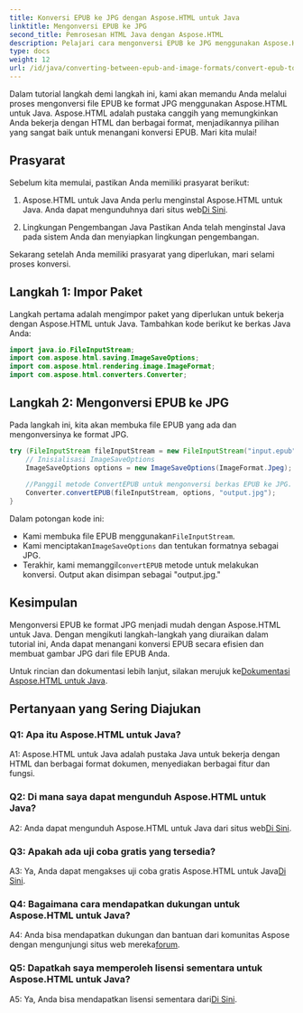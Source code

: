 ```yaml
---
title: Konversi EPUB ke JPG dengan Aspose.HTML untuk Java
linktitle: Mengonversi EPUB ke JPG
second_title: Pemrosesan HTML Java dengan Aspose.HTML
description: Pelajari cara mengonversi EPUB ke JPG menggunakan Aspose.HTML untuk Java. Ikuti panduan langkah demi langkah kami dan manfaatkan kekuatan Aspose.HTML.
type: docs
weight: 12
url: /id/java/converting-between-epub-and-image-formats/convert-epub-to-jpg/
---
```

Dalam tutorial langkah demi langkah ini, kami akan memandu Anda melalui proses mengonversi file EPUB ke format JPG menggunakan Aspose.HTML untuk Java. Aspose.HTML adalah pustaka canggih yang memungkinkan Anda bekerja dengan HTML dan berbagai format, menjadikannya pilihan yang sangat baik untuk menangani konversi EPUB. Mari kita mulai!

## Prasyarat

Sebelum kita memulai, pastikan Anda memiliki prasyarat berikut:

1. Aspose.HTML untuk Java
 Anda perlu menginstal Aspose.HTML untuk Java. Anda dapat mengunduhnya dari situs web[Di Sini](https://releases.aspose.com/html/java/).

2. Lingkungan Pengembangan Java
Pastikan Anda telah menginstal Java pada sistem Anda dan menyiapkan lingkungan pengembangan.

Sekarang setelah Anda memiliki prasyarat yang diperlukan, mari selami proses konversi.

## Langkah 1: Impor Paket

Langkah pertama adalah mengimpor paket yang diperlukan untuk bekerja dengan Aspose.HTML untuk Java. Tambahkan kode berikut ke berkas Java Anda:

```java
import java.io.FileInputStream;
import com.aspose.html.saving.ImageSaveOptions;
import com.aspose.html.rendering.image.ImageFormat;
import com.aspose.html.converters.Converter;
```

## Langkah 2: Mengonversi EPUB ke JPG

Pada langkah ini, kita akan membuka file EPUB yang ada dan mengonversinya ke format JPG.

```java
try (FileInputStream fileInputStream = new FileInputStream("input.epub")) {
    // Inisialisasi ImageSaveOptions
    ImageSaveOptions options = new ImageSaveOptions(ImageFormat.Jpeg);
    
    //Panggil metode ConvertEPUB untuk mengonversi berkas EPUB ke JPG.
    Converter.convertEPUB(fileInputStream, options, "output.jpg");
}
```

Dalam potongan kode ini:

-  Kami membuka file EPUB menggunakan`FileInputStream`.
-  Kami menciptakan`ImageSaveOptions` dan tentukan formatnya sebagai JPG.
-  Terakhir, kami memanggil`convertEPUB` metode untuk melakukan konversi. Output akan disimpan sebagai "output.jpg."

## Kesimpulan

Mengonversi EPUB ke format JPG menjadi mudah dengan Aspose.HTML untuk Java. Dengan mengikuti langkah-langkah yang diuraikan dalam tutorial ini, Anda dapat menangani konversi EPUB secara efisien dan membuat gambar JPG dari file EPUB Anda.

 Untuk rincian dan dokumentasi lebih lanjut, silakan merujuk ke[Dokumentasi Aspose.HTML untuk Java](https://reference.aspose.com/html/java/).

## Pertanyaan yang Sering Diajukan

### Q1: Apa itu Aspose.HTML untuk Java?

A1: Aspose.HTML untuk Java adalah pustaka Java untuk bekerja dengan HTML dan berbagai format dokumen, menyediakan berbagai fitur dan fungsi.

### Q2: Di mana saya dapat mengunduh Aspose.HTML untuk Java?

 A2: Anda dapat mengunduh Aspose.HTML untuk Java dari situs web[Di Sini](https://releases.aspose.com/html/java/).

### Q3: Apakah ada uji coba gratis yang tersedia?

 A3: Ya, Anda dapat mengakses uji coba gratis Aspose.HTML untuk Java[Di Sini](https://releases.aspose.com/).

### Q4: Bagaimana cara mendapatkan dukungan untuk Aspose.HTML untuk Java?

 A4: Anda bisa mendapatkan dukungan dan bantuan dari komunitas Aspose dengan mengunjungi situs web mereka[forum](https://forum.aspose.com/).

### Q5: Dapatkah saya memperoleh lisensi sementara untuk Aspose.HTML untuk Java?

A5: Ya, Anda bisa mendapatkan lisensi sementara dari[Di Sini](https://purchase.aspose.com/temporary-license/).
